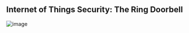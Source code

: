 ## Internet of Things Security: The Ring Doorbell 
![image](https://user-images.githubusercontent.com/50071378/161210894-21c6a8f0-fdcf-4dbd-a57c-c4167c00fa75.png)
